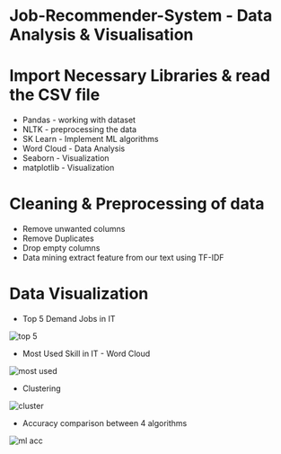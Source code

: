 # Job-Recommender-System - Data Analysis & Visualisation

# Import Necessary Libraries & read the CSV file 
 - Pandas - working with dataset
 - NLTK - preprocessing the data
 - SK Learn - Implement ML algorithms 
 - Word Cloud - Data Analysis
 - Seaborn - Visualization
 - matplotlib - Visualization

# Cleaning & Preprocessing of data
- Remove unwanted columns
- Remove Duplicates
- Drop empty columns
- Data mining extract feature from our text using TF-IDF

# Data Visualization  
- Top 5 Demand Jobs in IT
  
![top 5](https://github.com/user-attachments/assets/5b6fb32f-804e-4275-804b-659640064504)
- Most Used Skill in IT - Word Cloud
  
![most used](https://github.com/user-attachments/assets/d483f3bf-26eb-42a3-8ebd-6bb981d68315)
- Clustering
  
![cluster](https://github.com/user-attachments/assets/e089722c-f951-4d33-8dca-1f4229e6e406)
- Accuracy comparison between 4 algorithms
  
![ml acc](https://github.com/user-attachments/assets/1ef8421e-1ea7-4eab-9e10-021ff080776b)

 
